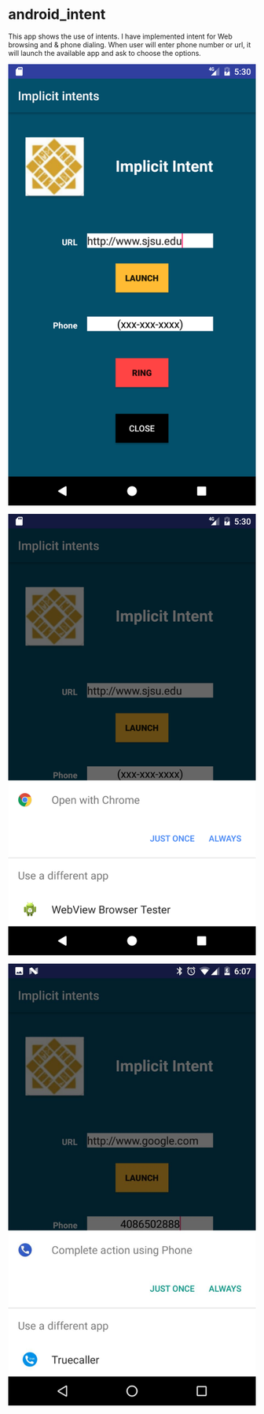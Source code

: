 # android_intent

This app shows the use of intents. I have implemented intent for Web browsing and & phone dialing. When user will enter phone number or url, it will launch the available app and ask to choose the options.

![alt-text-1](https://github.com/amitr1983/android_intent/blob/master/screenshots/home.png "Home Screen")

![alt-text-2](https://github.com/amitr1983/android_intent/blob/master/screenshots/browser.png "Launch Browser app")

![alt-text-3](https://github.com/amitr1983/android_intent/blob/master/screenshots/phone_amit.jpeg "Launch Phone App")
